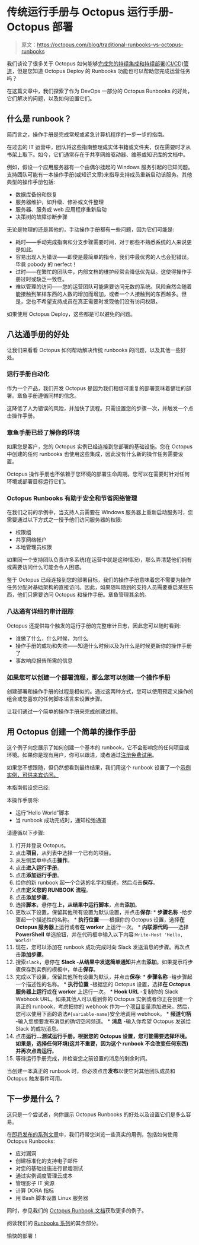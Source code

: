 # 传统运行手册与 Octopus 运行手册- Octopus 部署

> 原文：<https://octopus.com/blog/traditional-runbooks-vs-octopus-runbooks>

我们谈论了很多关于 Octopus 如何能够[完成您的持续集成和持续部署(CI/CD)管道](https://octopus.com/blog/how-octopus-complements-build-server)，但是您知道 Octopus Deploy 的 Runbooks 功能也可以帮助您完成运营任务吗？

在这篇文章中，我们探索了作为 DevOps 一部分的 Octopus Runbooks 的好处，它们解决的问题，以及如何设置它们。

## 什么是 runbook？

简而言之，操作手册是完成常规或紧急计算机程序的一步一步的指南。

在过去的 IT 运营中，团队将这些指南整理成实体书籍或文件夹，仅在需要时才从书架上取下。如今，它们通常存在于共享网络驱动器、维基或知识库的文档中。

例如，假设一个应用服务器有一个由偶尔挂起的 Windows 服务引起的已知问题。支持团队可能有一本操作手册(或知识文章)来指导支持成员重新启动该服务。其他典型的操作手册包括:

*   数据库备份和恢复
*   服务器维护，如升级、修补或文件整理
*   服务器、服务或 web 应用程序重新启动
*   决策树的故障诊断步骤

无论是物理的还是其他的，手动操作手册都有一些问题，因为它们可能是:

*   耗时——手动完成指南和分支步骤需要时间，对于那些不熟悉系统的人来说更是如此。
*   容易出现人为错误——即使是最简单的指令，我们中最优秀的人也会犯错误。毕竟 pobody 的 nerfect！
*   过时——在繁忙的团队中，内部文档的维护经常会降低优先级。这使得操作手册过时或缺乏一致性。
*   难以管理的访问——您的运营团队可能需要访问无数的系统。风险自然会随着能接触到某样东西的人数的增加而增加，或者一个人接触到的东西越多。但是，您也不希望支持成员在真正需要时发现他们没有访问权限。

如果使用 Octopus Deploy，这些都是可以避免的问题。

## 八达通手册的好处

让我们来看看 Octopus 如何帮助解决传统 runbooks 的问题，以及其他一些好处。

### 运行手册自动化

作为一个产品，我们开发 Octopus 是因为我们相信可重复的部署意味着健壮的部署。章鱼手册遵循同样的信念。

这降低了人为错误的风险，并加快了流程。只需设置您的步骤一次，并触发一个点击操作手册。

### 章鱼手册已经了解你的环境

如果您是客户，您的 Octopus 实例已经连接到您部署的基础设施。您在 Octopus 中创建的任何 runbooks 也使用这些集成，因此没有什么新的操作任务需要设置。

Octopus 操作手册也不依赖于您环境的部署生命周期。您可以在需要时针对任何环境或部署目标运行它们。

### Octopus Runbooks 有助于安全和节省网络管理

在我们之前的示例中，当支持人员需要在 Windows 服务器上重新启动服务时，您需要通过以下方式之一授予他们访问服务器的权限:

*   权限组
*   共享网络帐户
*   本地管理员权限

如果同一个支持团队负责许多系统(在运营中就是这种情况)，那么弄清楚他们拥有或需要访问什么可能会令人困惑。

鉴于 Octopus 已经连接到您的部署目标，我们的操作手册意味着您不需要为操作任务分配对基础架构的直接访问。因此，如果随叫随到的支持人员需要重启某些东西，他们只需要访问 Octopus 和操作手册。章鱼管理其余的。

### 八达通有详细的审计跟踪

Octopus 还提供每个触发的运行手册的完整审计日志，因此您可以随时看到:

*   谁做了什么，什么时候，为什么
*   操作手册的成功和失败——知道什么时候以及为什么是时候更新你的操作手册了
*   事故响应报告所需的信息

### 如果您可以创建一个部署流程，那么您可以创建一个操作手册

创建部署和操作手册的过程是相似的。通过这两种方式，您可以使用预定义操作的组合或您喜欢的任何脚本语言来设置步骤。

让我们通过一个简单的操作手册来完成创建过程。

## 用 Octopus 创建一个简单的操作手册

这个例子向您展示了如何创建一个基本的 runbook，它不会影响您的任何项目或环境。如果你是现有用户，你可以跟进，或者通过[注册免费试用](https://octopus.com/start)。

如果您不想跟随，但仍然想看到最终结果，我们用这个 runbook 设置了一个[示例实例，可供来宾访问。](https://tenpillars.octopus.app/app#/Spaces-82/projects/starter-runbooks/operations/runbooks/Runbooks-181/process/RunbookProcess-Runbooks-181)

本指南假设您已经:

本操作手册将:

*   运行“Hello World”脚本
*   当 runbook 成功完成时，通知松弛通道

请遵循以下步骤:

1.  打开并登录 Octopus。
2.  点击**项目**，从列表中选择一个已有的项目。
3.  从左侧菜单中点击**操作**。
4.  点击**进入运行手册**。
5.  点击**添加运行手册**。
6.  给你的新 runbook 起一个合适的名字和描述，然后点击**保存**。
7.  点击**定义您的 RUNBOOK 流程**。
8.  点击**添加步骤**。
9.  选择**脚本**，悬停在**上，从结果中运行脚本**，点击**添加**。
10.  更改以下设置，保留其他所有设置为默认设置，并点击**保存**:
    *   **步骤名称** -给步骤起一个描述性的名称。
    *   **执行位置**——根据你的 Octopus 设置，选择**在 Octopus 服务器**上运行或者**在 worker** 上运行一次。
    *   **内联源代码**——选择 **PowerShell** 单选按钮，并在代码框中输入以下内容:`Write-Host 'Hello, World!'`
11.  现在，您可以添加在 runbook 成功完成时向 Slack 发送消息的步骤。再次点击**添加步骤**。
12.  搜索`slack`，悬停在 **Slack -从结果中发送简单通知**并点击**添加**。如果提示将步骤保存到实例的模板中，单击**保存**。
13.  完成以下设置，保留其他所有设置为默认，并点击**保存**:
    *   **步骤名称** -给步骤起一个描述性的名称。
    *   **执行位置** -根据您的 Octopus 设置，选择**在 Octopus 服务器上运行**或**在 worker** 上运行一次。
    *   **Hook URL** -复制你的 Slack Webhook URL。如果其他人可以看到你的 Octopus 实例或者你正在创建一个真正的 runbook，考虑把你的 webhook 作为一个[项目变量](https://octopus.com/docs/projects/variables)添加进来。然后，您可以使用下面的语法`#{variable-name}`安全地调用 webhook。
    *   **频道句柄** -输入您想要发布消息的确切空闲频道。
    *   **消息** -输入你希望 Octopus 发送给 Slack 的成功消息。
14.  点击**运行...**测试运行手册。根据您的 Octopus 设置，您可能需要选择环境。如果是，选择任何环境(这并不重要，因为这个 runbook 不会改变任何东西)并再次点击**运行**。
15.  等待运行手册完成，并检查您之前设置的消息的剩余时间。

当创建一本真正的 runbook 时，你必须点击**发布**以使它对其他团队成员和 Octopus 触发事件可用。

## 下一步是什么？

这只是一个尝试者，向你展示 Octopus Runbooks 的好处以及设置它们是多么容易。

在[即将发布的系列文章](https://octopus.com/blog/tag/Runbooks%20Series)中，我们将带您浏览一些真实的用例，包括如何使用 Octopus Runbooks:

*   应对漏洞
*   创建标准化的支持电子邮件
*   对您的基础设施进行冒烟测试
*   通过实例调度管理云成本
*   管理影子 IT 资源
*   计算 DORA 指标
*   用 Bash 脚本设置 Linux 服务器

同时，参见我们的 [Octopus Runbook 文档](https://octopus.com/docs/runbooks/runbook-examples)获取更多的例子。

阅读我们的 [Runbooks 系列](https://octopus.com/blog/tag/Runbooks%20Series)的其余部分。

愉快的部署！